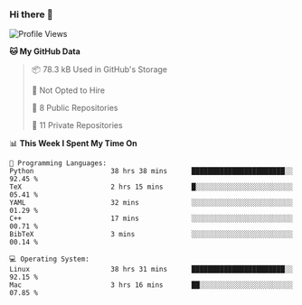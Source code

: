 ### Hi there 👋

<!--
**huayuan4396/huayuan4396** is a ✨ _special_ ✨ repository because its `README.md` (this file) appears on your GitHub profile.

Here are some ideas to get you started:

- 🔭 I’m currently working on ...
- 🌱 I’m currently learning ...
- 👯 I’m looking to collaborate on ...
- 🤔 I’m looking for help with ...
- 💬 Ask me about ...
- 📫 How to reach me: ...
- 😄 Pronouns: ...
- ⚡ Fun fact: ...
-->

<!--START_SECTION:waka-->
![Profile Views](http://img.shields.io/badge/Profile%20Views-1-blue)

**🐱 My GitHub Data** 

> 📦 78.3 kB Used in GitHub's Storage 
 > 
> 🚫 Not Opted to Hire
 > 
> 📜 8 Public Repositories 
 > 
> 🔑 11 Private Repositories 
 > 
📊 **This Week I Spent My Time On** 

```text
💬 Programming Languages: 
Python                   38 hrs 38 mins      ███████████████████████░░   92.45 % 
TeX                      2 hrs 15 mins       █░░░░░░░░░░░░░░░░░░░░░░░░   05.41 % 
YAML                     32 mins             ░░░░░░░░░░░░░░░░░░░░░░░░░   01.29 % 
C++                      17 mins             ░░░░░░░░░░░░░░░░░░░░░░░░░   00.71 % 
BibTeX                   3 mins              ░░░░░░░░░░░░░░░░░░░░░░░░░   00.14 % 

💻 Operating System: 
Linux                    38 hrs 31 mins      ███████████████████████░░   92.15 % 
Mac                      3 hrs 16 mins       ██░░░░░░░░░░░░░░░░░░░░░░░   07.85 % 
```


<!--END_SECTION:waka-->
